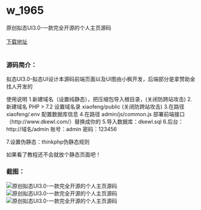 # w_1965
原创拟态UI3.0-一款完全开源的个人主页源码
<br/></br>
[下载地址](https://www.uuid2.com/1965.html "下载地址")
<br/></br>
<h3>源码简介：</h3>
<p>拟态UI3.0-拟态UI设计本源码前端页面以及UI图由小枫开发，后端部分是拿赞助金找人开发的<p>
<p>使用说明
1.新建域名（设置纯静态），把压缩包导入根目录，(关闭防跨站攻击)
2.新建域名 PHP > 7.2 设置域名录 xiaofeng/public (关闭防跨站攻击)
3.在路径 xiaofeng/.env 配置数据库信息
4.在路径 admin/js/common.js 部署前端接口 （http://www.dkewl.com/）替换成你的
5.导入数据库：dkewl.sql
6.后台：http://域名/admin
账号：admin
密码：123456<p>
<p>7.设置伪静态：thinkphp伪静态规则<p>
<p>如果看了教程还不会就放个静态页面吧！<p>
<h3>截图：</h3>
<img src="https://www.uuid2.com/wp-content/uploads/img/202205/7c9a5f7199.jpg" alt="原创拟态UI3.0-一款完全开源的个人主页源码"><img src="https://www.uuid2.com/wp-content/uploads/img/202205/7c9a5f7332.jpg" alt="原创拟态UI3.0-一款完全开源的个人主页源码"><img src="https://www.uuid2.com/wp-content/uploads/img/202205/7c9a5f7844.jpg" alt="原创拟态UI3.0-一款完全开源的个人主页源码">
